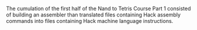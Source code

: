 The cumulation of the first half of the Nand to Tetris Course Part 1 consisted of building an assembler than translated files containing Hack assembly commands into files containing Hack machine language instructions.

